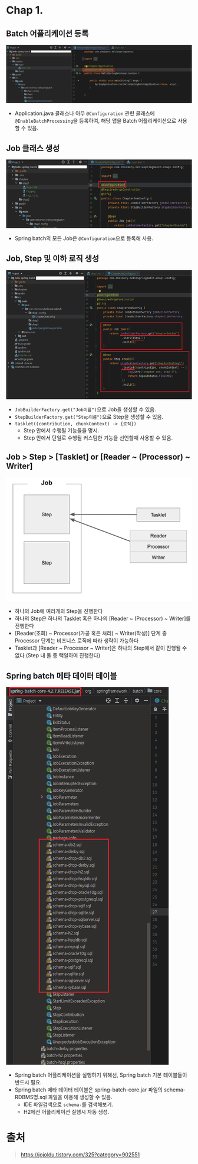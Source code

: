 # Chap 1. 

## Batch 어플리케이션 등록

![img.png](img.png)

- Application.java 클래스나 아무 `@Configuration` 관련 클래스에 `@EnableBatchProcessing`을 등록하여, 해당 앱을 Batch 어플리케이션으로 사용할 수 있음.

## Job 클래스 생성

![img_2.png](img_2.png)
    
- Spring batch의 모든 Job은 `@Configuration`으로 등록해 사용.

## Job, Step 및 이하 로직 생성

![img_1.png](img_1.png)

- `JobBuilderFactory.get("Job이름")`으로 Job을 생성할 수 있음.
- `StepBuilderFactory.get("Step이름")`으로 Step을 생성할 수 있음.
- `tasklet((contribution, chunkContext) -> {로직})`
  - Step 안에서 수행될 기능들을 명시.
  - Step 안에서 단일로 수행될 커스텀한 기능을 선언할때 사용할 수 있음.
  
## Job > Step > [Tasklet] or [Reader ~ (Processor) ~ Writer]

![img_4.png](img_4.png)

- 하나의 Job에 여러개의 Step을 진행한다
- 하나의 Step은 하나의 Tasklet 혹은 하나의 [Reader ~ (Processor) ~ Writer]를 진행한다
- [Reader(조회) ~ Processor(가공 혹은 처리) ~ Writer(작성)] 단계 중 Processor 단계는 비즈니스 로직에 따라 생략이 가능하다
- Tasklet과 [Reader ~ Processor ~ Writer]은 하나의 Step에서 같이 진행될 수 없다 (Step 내 둘 중 택일하여 진행한다)

## Spring batch 메타 데이터 테이블

![img_3.png](img_3.png)

- Spring batch 어플리케이션을 실행하기 위해선, Spring batch 기본 테이블들이 반드시 필요.
- Spring batch 메타 데이터 테이블은 spring-batch-core.jar 파일의 schema-RDBMS명.sql 파일을 이용해 생성할 수 있음.
    - IDE 파일검색으로 `schema-`를 검색해보기.
    - H2에선 어플리케이션 실행시 자동 생성. 

# 출처

> https://jojoldu.tistory.com/325?category=902551